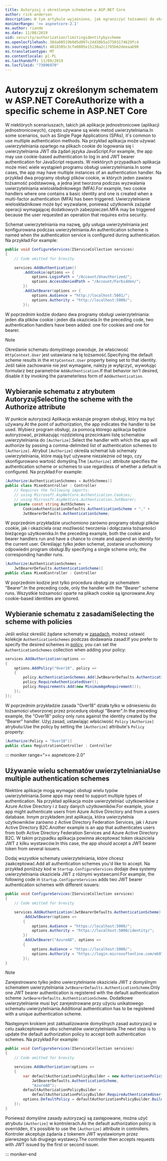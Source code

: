 ```yaml
---
title: Autoryzuj z określonym schematem w ASP.NET Core
author: rick-anderson
description: W tym artykule wyjaśniono, jak ograniczyć tożsamość do określonego schematu podczas pracy z wieloma metodami uwierzytelniania.
monikerRange: '>= aspnetcore-2.1'
ms.author: riande
ms.date: 11/08/2019
uid: security/authorization/limitingidentitybyscheme
ms.openlocfilehash: 38da80519b9d5d097c24d38b5a37503174629fc4
ms.sourcegitcommit: 4818385c3cfe0805e15138a2c1785b62deeaab90
ms.translationtype: MT
ms.contentlocale: pl-PL
ms.lasthandoff: 11/09/2019
ms.locfileid: "73896970"
---
```

# <a name="authorize-with-a-specific-scheme-in-aspnet-core"></a><span data-ttu-id="1fffb-103">Autoryzuj z określonym schematem w ASP.NET Core</span><span class="sxs-lookup"><span data-stu-id="1fffb-103">Authorize with a specific scheme in ASP.NET Core</span></span>

<span data-ttu-id="1fffb-104">W niektórych scenariuszach, takich jak aplikacje jednostronicowe (aplikacji jednostronicowych), często używane są wiele metod uwierzytelniania.</span><span class="sxs-lookup"><span data-stu-id="1fffb-104">In some scenarios, such as Single Page Applications (SPAs), it's common to use multiple authentication methods.</span></span> <span data-ttu-id="1fffb-105">Na przykład aplikacja może używać uwierzytelniania opartego na plikach cookie do logowania się i uwierzytelniania JWT dla żądań języka JavaScript.</span><span class="sxs-lookup"><span data-stu-id="1fffb-105">For example, the app may use cookie-based authentication to log in and JWT bearer authentication for JavaScript requests.</span></span> <span data-ttu-id="1fffb-106">W niektórych przypadkach aplikacja może mieć wiele wystąpień programu obsługi uwierzytelniania.</span><span class="sxs-lookup"><span data-stu-id="1fffb-106">In some cases, the app may have multiple instances of an authentication handler.</span></span> <span data-ttu-id="1fffb-107">Na przykład dwa programy obsługi plików cookie, w których jeden zawiera tożsamość podstawową, a jedna jest tworzona podczas wyzwalania uwierzytelniania wieloskładnikowego (MFA).</span><span class="sxs-lookup"><span data-stu-id="1fffb-107">For example, two cookie handlers where one contains a basic identity and one is created when a multi-factor authentication (MFA) has been triggered.</span></span> <span data-ttu-id="1fffb-108">Uwierzytelnianie wieloskładnikowe może być wyzwalane, ponieważ użytkownik zażądał operacji wymagającej dodatkowych zabezpieczeń.</span><span class="sxs-lookup"><span data-stu-id="1fffb-108">MFA may be triggered because the user requested an operation that requires extra security.</span></span>

<span data-ttu-id="1fffb-109">Schemat uwierzytelniania ma nazwę, gdy usługa uwierzytelniania jest konfigurowana podczas uwierzytelniania.</span><span class="sxs-lookup"><span data-stu-id="1fffb-109">An authentication scheme is named when the authentication service is configured during authentication.</span></span> <span data-ttu-id="1fffb-110">Na przykład:</span><span class="sxs-lookup"><span data-stu-id="1fffb-110">For example:</span></span>

```csharp
public void ConfigureServices(IServiceCollection services)
{
    // Code omitted for brevity

    services.AddAuthentication()
        .AddCookie(options => {
            options.LoginPath = "/Account/Unauthorized/";
            options.AccessDeniedPath = "/Account/Forbidden/";
        })
        .AddJwtBearer(options => {
            options.Audience = "http://localhost:5001/";
            options.Authority = "http://localhost:5000/";
        });
```

<span data-ttu-id="1fffb-111">W poprzednim kodzie dodano dwa programy obsługi uwierzytelniania: jeden dla plików cookie i jeden dla okaziciela.</span><span class="sxs-lookup"><span data-stu-id="1fffb-111">In the preceding code, two authentication handlers have been added: one for cookies and one for bearer.</span></span>

>[!NOTE]
><span data-ttu-id="1fffb-112">Określanie schematu domyślnego powoduje, że właściwość `HttpContext.User` jest ustawiana na tę tożsamość.</span><span class="sxs-lookup"><span data-stu-id="1fffb-112">Specifying the default scheme results in the `HttpContext.User` property being set to that identity.</span></span> <span data-ttu-id="1fffb-113">Jeśli takie zachowanie nie jest wymagane, należy je wyłączyć, wywołując formularz bez parametrów `AddAuthentication`.</span><span class="sxs-lookup"><span data-stu-id="1fffb-113">If that behavior isn't desired, disable it by invoking the parameterless form of `AddAuthentication`.</span></span>

## <a name="selecting-the-scheme-with-the-authorize-attribute"></a><span data-ttu-id="1fffb-114">Wybieranie schematu z atrybutem Autoryzuj</span><span class="sxs-lookup"><span data-stu-id="1fffb-114">Selecting the scheme with the Authorize attribute</span></span>

<span data-ttu-id="1fffb-115">W punkcie autoryzacji Aplikacja wskazuje program obsługi, który ma być używany.</span><span class="sxs-lookup"><span data-stu-id="1fffb-115">At the point of authorization, the app indicates the handler to be used.</span></span> <span data-ttu-id="1fffb-116">Wybierz program obsługi, za pomocą którego aplikacja będzie autoryzować, przekazując rozdzieloną przecinkami listę schematów uwierzytelniania do `[Authorize]`.</span><span class="sxs-lookup"><span data-stu-id="1fffb-116">Select the handler with which the app will authorize by passing a comma-delimited list of authentication schemes to `[Authorize]`.</span></span> <span data-ttu-id="1fffb-117">Atrybut `[Authorize]` określa schemat lub schematy uwierzytelniania, które mają być używane niezależnie od tego, czy skonfigurowano wartość domyślną.</span><span class="sxs-lookup"><span data-stu-id="1fffb-117">The `[Authorize]` attribute specifies the authentication scheme or schemes to use regardless of whether a default is configured.</span></span> <span data-ttu-id="1fffb-118">Na przykład:</span><span class="sxs-lookup"><span data-stu-id="1fffb-118">For example:</span></span>

```csharp
[Authorize(AuthenticationSchemes = AuthSchemes)]
public class MixedController : Controller
    // Requires the following imports:
    // using Microsoft.AspNetCore.Authentication.Cookies;
    // using Microsoft.AspNetCore.Authentication.JwtBearer;
    private const string AuthSchemes =
        CookieAuthenticationDefaults.AuthenticationScheme + "," +
        JwtBearerDefaults.AuthenticationScheme;
```

<span data-ttu-id="1fffb-119">W poprzednim przykładzie uruchomiono zarówno programy obsługi plików cookie, jak i okaziciela oraz możliwość tworzenia i dołączania tożsamości bieżącego użytkownika.</span><span class="sxs-lookup"><span data-stu-id="1fffb-119">In the preceding example, both the cookie and bearer handlers run and have a chance to create and append an identity for the current user.</span></span> <span data-ttu-id="1fffb-120">Określając tylko jeden schemat, zostanie uruchomiony odpowiedni program obsługi.</span><span class="sxs-lookup"><span data-stu-id="1fffb-120">By specifying a single scheme only, the corresponding handler runs.</span></span>

```csharp
[Authorize(AuthenticationSchemes = 
    JwtBearerDefaults.AuthenticationScheme)]
public class MixedController : Controller
```

<span data-ttu-id="1fffb-121">W poprzednim kodzie jest tylko procedura obsługi ze schematem "Bearer".</span><span class="sxs-lookup"><span data-stu-id="1fffb-121">In the preceding code, only the handler with the "Bearer" scheme runs.</span></span> <span data-ttu-id="1fffb-122">Wszystkie tożsamości oparte na plikach cookie są ignorowane.</span><span class="sxs-lookup"><span data-stu-id="1fffb-122">Any cookie-based identities are ignored.</span></span>

## <a name="selecting-the-scheme-with-policies"></a><span data-ttu-id="1fffb-123">Wybieranie schematu z zasadami</span><span class="sxs-lookup"><span data-stu-id="1fffb-123">Selecting the scheme with policies</span></span>

<span data-ttu-id="1fffb-124">Jeśli wolisz określić żądane schematy w [zasadach](xref:security/authorization/policies), możesz ustawić kolekcje `AuthenticationSchemes` podczas dodawania zasad:</span><span class="sxs-lookup"><span data-stu-id="1fffb-124">If you prefer to specify the desired schemes in [policy](xref:security/authorization/policies), you can set the `AuthenticationSchemes` collection when adding your policy:</span></span>

```csharp
services.AddAuthorization(options =>
{
    options.AddPolicy("Over18", policy =>
    {
        policy.AuthenticationSchemes.Add(JwtBearerDefaults.AuthenticationScheme);
        policy.RequireAuthenticatedUser();
        policy.Requirements.Add(new MinimumAgeRequirement());
    });
});
```

<span data-ttu-id="1fffb-125">W poprzednim przykładzie zasada "Over18" działa tylko w odniesieniu do tożsamości utworzonej przez procedurę obsługi "Bearer".</span><span class="sxs-lookup"><span data-stu-id="1fffb-125">In the preceding example, the "Over18" policy only runs against the identity created by the "Bearer" handler.</span></span> <span data-ttu-id="1fffb-126">Użyj zasad, ustawiając właściwość `Policy` `[Authorize]` atrybutu:</span><span class="sxs-lookup"><span data-stu-id="1fffb-126">Use the policy by setting the `[Authorize]` attribute's `Policy` property:</span></span>

```csharp
[Authorize(Policy = "Over18")]
public class RegistrationController : Controller
```

::: moniker range=">= aspnetcore-2.0"

## <a name="use-multiple-authentication-schemes"></a><span data-ttu-id="1fffb-127">Używanie wielu schematów uwierzytelniania</span><span class="sxs-lookup"><span data-stu-id="1fffb-127">Use multiple authentication schemes</span></span>

<span data-ttu-id="1fffb-128">Niektóre aplikacje mogą wymagać obsługi wielu typów uwierzytelniania.</span><span class="sxs-lookup"><span data-stu-id="1fffb-128">Some apps may need to support multiple types of authentication.</span></span> <span data-ttu-id="1fffb-129">Na przykład aplikacja może uwierzytelniać użytkowników z Azure Active Directory i z bazy danych użytkowników.</span><span class="sxs-lookup"><span data-stu-id="1fffb-129">For example, your app might authenticate users from Azure Active Directory and from a users database.</span></span> <span data-ttu-id="1fffb-130">Innym przykładem jest aplikacja, która uwierzytelnia użytkowników zarówno z Active Directory Federation Services, jak i Azure Active Directory B2C.</span><span class="sxs-lookup"><span data-stu-id="1fffb-130">Another example is an app that authenticates users from both Active Directory Federation Services and Azure Active Directory B2C.</span></span> <span data-ttu-id="1fffb-131">W takim przypadku aplikacja powinna akceptować token okaziciela JWT z kilku wystawców.</span><span class="sxs-lookup"><span data-stu-id="1fffb-131">In this case, the app should accept a JWT bearer token from several issuers.</span></span>

<span data-ttu-id="1fffb-132">Dodaj wszystkie schematy uwierzytelniania, które chcesz zaakceptować.</span><span class="sxs-lookup"><span data-stu-id="1fffb-132">Add all authentication schemes you'd like to accept.</span></span> <span data-ttu-id="1fffb-133">Na przykład poniższy kod w `Startup.ConfigureServices` dodaje dwa systemy uwierzytelniania okaziciela JWT z różnymi wystawcami:</span><span class="sxs-lookup"><span data-stu-id="1fffb-133">For example, the following code in `Startup.ConfigureServices` adds two JWT bearer authentication schemes with different issuers:</span></span>

```csharp
public void ConfigureServices(IServiceCollection services)
{
    // Code omitted for brevity

    services.AddAuthentication(JwtBearerDefaults.AuthenticationScheme)
        .AddJwtBearer(options =>
        {
            options.Audience = "https://localhost:5000/";
            options.Authority = "https://localhost:5000/identity/";
        })
        .AddJwtBearer("AzureAD", options =>
        {
            options.Audience = "https://localhost:5000/";
            options.Authority = "https://login.microsoftonline.com/eb971100-6f99-4bdc-8611-1bc8edd7f436/";
        });
}
```

> [!NOTE]
> <span data-ttu-id="1fffb-134">Zarejestrowano tylko jedno uwierzytelnianie okaziciela JWT z domyślnym schematem uwierzytelniania `JwtBearerDefaults.AuthenticationScheme`.</span><span class="sxs-lookup"><span data-stu-id="1fffb-134">Only one JWT bearer authentication is registered with the default authentication scheme `JwtBearerDefaults.AuthenticationScheme`.</span></span> <span data-ttu-id="1fffb-135">Dodatkowe uwierzytelnianie musi być zarejestrowane przy użyciu unikatowego schematu uwierzytelniania.</span><span class="sxs-lookup"><span data-stu-id="1fffb-135">Additional authentication has to be registered with a unique authentication scheme.</span></span>

<span data-ttu-id="1fffb-136">Następnym krokiem jest zaktualizowanie domyślnych zasad autoryzacji w celu zaakceptowania obu schematów uwierzytelniania.</span><span class="sxs-lookup"><span data-stu-id="1fffb-136">The next step is to update the default authorization policy to accept both authentication schemes.</span></span> <span data-ttu-id="1fffb-137">Na przykład:</span><span class="sxs-lookup"><span data-stu-id="1fffb-137">For example:</span></span>

```csharp
public void ConfigureServices(IServiceCollection services)
{
    // Code omitted for brevity

    services.AddAuthorization(options =>
    {
        var defaultAuthorizationPolicyBuilder = new AuthorizationPolicyBuilder(
            JwtBearerDefaults.AuthenticationScheme,
            "AzureAD");
        defaultAuthorizationPolicyBuilder = 
            defaultAuthorizationPolicyBuilder.RequireAuthenticatedUser();
        options.DefaultPolicy = defaultAuthorizationPolicyBuilder.Build();
    });
}
```

<span data-ttu-id="1fffb-138">Ponieważ domyślne zasady autoryzacji są zastępowane, można użyć atrybutu `[Authorize]` w kontrolerach.</span><span class="sxs-lookup"><span data-stu-id="1fffb-138">As the default authorization policy is overridden, it's possible to use the `[Authorize]` attribute in controllers.</span></span> <span data-ttu-id="1fffb-139">Kontroler akceptuje żądania z tokenem JWT wystawionym przez pierwszego lub drugiego wystawcy.</span><span class="sxs-lookup"><span data-stu-id="1fffb-139">The controller then accepts requests with JWT issued by the first or second issuer.</span></span>

::: moniker-end
